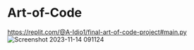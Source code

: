 # Art-of-Code
https://replit.com/@A-Idio1/final-art-of-code-project#main.py
![Screenshot 2023-11-14 091124](https://github.com/I-Dont-Understand/Art-of-Code/assets/150817662/4289239b-32eb-4aa8-b91b-ae0ea400d1f8)
